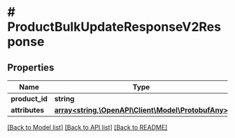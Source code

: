 # # ProductBulkUpdateResponseV2Response


## Properties 


Name | Type | Description | Notes
------------ | ------------- | ------------- | -------------
**product_id**| **string** |   | [optional]
**attributes**| [**array<string,\OpenAPI\Client\Model\ProtobufAny>**](ProtobufAny.md) |   | [optional]


[[Back to Model list]](../../README.md#models) [[Back to API list]](../../README.md#endpoints) [[Back to README]](../../README.md)

